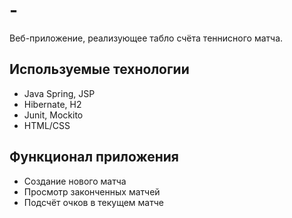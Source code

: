 # -
Веб-приложение, реализующее табло счёта теннисного матча.


## Используемые технологии

- Java Spring, JSP
- Hibernate, H2
- Junit, Mockito
- HTML/CSS

## Функционал приложения

- Создание нового матча
- Просмотр законченных матчей
- Подсчёт очков в текущем матче
